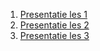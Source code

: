 
1. [Presentatie les 1](http://rvessen.home.xs4all.nl/les1.pptx)
2. [Presentatie les 2](http://rvessen.home.xs4all.nl/les2.pptx)
3. [Presentatie les 3](http://rvessen.home.xs4all.nl/les3.pptx)
